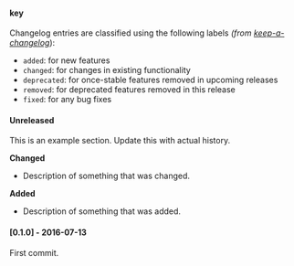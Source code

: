 #### key

Changelog entries are classified using the following labels _(from [keep-a-changelog][]_):

- `added`: for new features
- `changed`: for changes in existing functionality
- `deprecated`: for once-stable features removed in upcoming releases
- `removed`: for deprecated features removed in this release
- `fixed`: for any bug fixes

#### Unreleased

This is an example section. Update this with actual history.

**Changed**

- Description of something that was changed.

**Added**

- Description of something that was added.

#### [0.1.0] - 2016-07-13

First commit.

[Unreleased]: https://github.com/jonschlinkert/generate-changelog/compare/0.1.0...HEAD
[keep-a-changelog]: https://github.com/olivierlacan/keep-a-changelog


